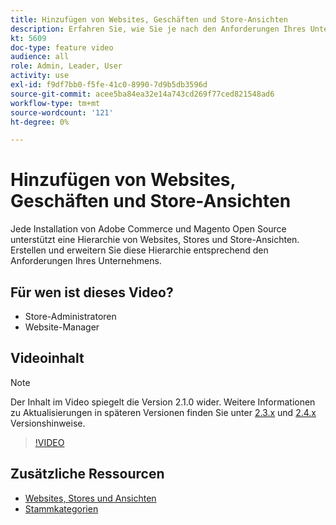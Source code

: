 ```yaml
---
title: Hinzufügen von Websites, Geschäften und Store-Ansichten
description: Erfahren Sie, wie Sie je nach den Anforderungen Ihres Unternehmens neue Websites, Stores und Ansichten hinzufügen können.
kt: 5609
doc-type: feature video
audience: all
role: Admin, Leader, User
activity: use
exl-id: f9df7bb0-f5fe-41c0-8990-7d9b5db3596d
source-git-commit: acee5ba84ea32e14a743cd269f77ced821548ad6
workflow-type: tm+mt
source-wordcount: '121'
ht-degree: 0%

---
```


# Hinzufügen von Websites, Geschäften und Store-Ansichten

Jede Installation von Adobe Commerce und Magento Open Source unterstützt eine Hierarchie von Websites, Stores und Store-Ansichten. Erstellen und erweitern Sie diese Hierarchie entsprechend den Anforderungen Ihres Unternehmens.

## Für wen ist dieses Video?

- Store-Administratoren
- Website-Manager

## Videoinhalt

>[!NOTE]
>
>Der Inhalt im Video spiegelt die Version 2.1.0 wider. Weitere Informationen zu Aktualisierungen in späteren Versionen finden Sie unter [2.3.x](https://devdocs.magento.com/guides/v2.3/release-notes/bk-release-notes.html) und [2.4.x](https://devdocs.magento.com/guides/v2.4/release-notes/bk-release-notes.html) Versionshinweise.

>[!VIDEO](https://video.tv.adobe.com/v/35787?quality=12&learn=on)

## Zusätzliche Ressourcen

- [Websites, Stores und Ansichten](https://docs.magento.com/user-guide/stores/websites-stores-views.html)
- [Stammkategorien](https://docs.magento.com/user-guide/catalog/category-root.html)
